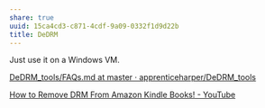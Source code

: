 ```yaml
---
share: true
uuid: 15ca4cd3-c871-4cdf-9a09-0332f1d9d22b
title: DeDRM
---
```

Just use it on a Windows VM. 

[DeDRM_tools/FAQs.md at master · apprenticeharper/DeDRM_tools](https://github.com/apprenticeharper/DeDRM_tools/blob/master/FAQs.md)

[How to Remove DRM From Amazon Kindle Books! - YouTube](https://www.youtube.com/watch?v=_T794U_yahM)